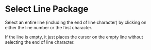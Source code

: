 # Select Line Package

Select an entire line (including the end of line character) by clicking on either the line number or the first character.

If the line is empty, it just places the cursor on the empty line without selecting the end of line character.
